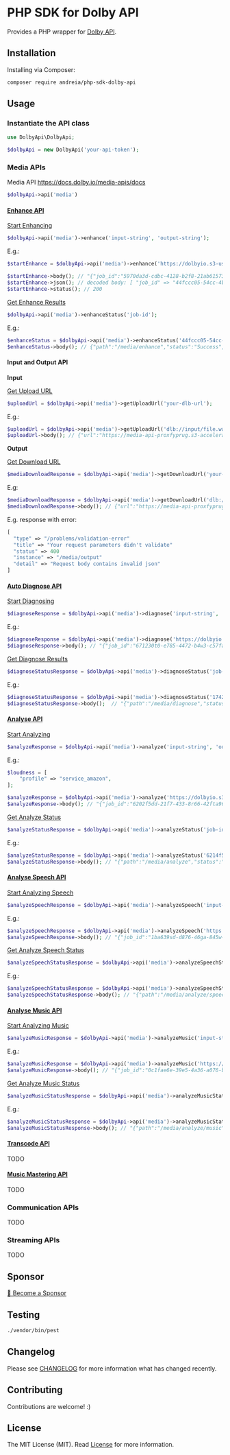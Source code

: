 # PHP SDK for Dolby API

Provides a PHP wrapper for [Dolby API](https://docs.dolby.io/).

## Installation

Installing via Composer:

```bash
composer require andreia/php-sdk-dolby-api
```

## Usage

### Instantiate the API class

```php
use DolbyApi\DolbyApi;

$dolbyApi = new DolbyApi('your-api-token');
```

### Media APIs

Media API 
https://docs.dolby.io/media-apis/docs

```php
$dolbyApi->api('media')
```

#### [Enhance API](https://docs.dolby.io/media-apis/docs/enhance-api-guide)

[Start Enhancing](https://docs.dolby.io/media-apis/reference/media-enhance-post)

```php
$dolbyApi->api('media')->enhance('input-string', 'output-string');
```

E.g.:
```php
$startEnhance = $dolbyApi->api('media')->enhance('https://dolbyio.s3-us-west-1.amazonaws.com/public/shelby/tunnel.original.mp4', 'dlb://example_out');

$startEnhance->body(); // "{"job_id":"5970da3d-cdbc-4128-b2f8-21ab61573d2e"}"
$startEnhance->json(); // decoded body: [ "job_id" => "44fccc05-54cc-4bda-84ba-a8c9ee4b8335"]
$startEnhance->status(); // 200
```

[Get Enhance Results](https://docs.dolby.io/media-apis/reference/media-enhance-get)

```php
$dolbyApi->api('media')->enhanceStatus('job-id');
```

E.g.:
```php
$enhanceStatus = $dolbyApi->api('media')->enhanceStatus('44fccc05-54cc-4bda-84ba-a8c9ee4b8335');
$enhanceStatus->body(); // {"path":"/media/enhance","status":"Success","progress":100,"api_version":"v1.1.2","result":{}}"
```

#### Input and Output API

**Input**

[Get Upload URL](https://docs.dolby.io/media-apis/reference/media-input-post)

```php
$uploadUrl = $dolbyApi->api('media')->getUploadUrl('your-dlb-url');
```

E.g.:
```php
$uploadUrl = $dolbyApi->api('media')->getUploadUrl('dlb://input/file.wav');
$uploadUrl->body(); // {"url":"https://media-api-proxfyprug.s3-accelerate.amazonaws.com/1129d723-42e6-40c6-a35d-07986d1be4af/input/file.wav?X-Amz-Algorithm=AWS4-HMAC-SHA256&X-Amz-Content-Sha256=UNSIGNED-PAYLOAD&X-Amz-Credential=ASIA2N2ZL3VQGKHMR3VL%2F20230228%2Fus-west-2%2Fs3%2Faws4_request&X-Amz-Date=20230228T184217Z&X-Amz-Expires=3600&X-Amz-Security-Token=IQoJb3a79hu6%2B52SmSMc...CN20ld5RdKNOCNX%2BH%2BV8%3D&X-Amz-Signature=d866b39b6...54008d18970&X-Amz-SignedHeaders=host&x-id=PutObject"} 
```

**Output**

[Get Download URL](https://docs.dolby.io/media-apis/reference/media-output-post)

```php
$mediaDownloadResponse = $dolbyApi->api('media')->getDownloadUrl('your-dlb-url');
```

E.g:
```php
$mediaDownloadResponse = $dolbyApi->api('media')->getDownloadUrl('dlb://example_out');
$mediaDownloadResponse->body(); // {"url":"https://media-api-proxfyprug.s3-accelerate.amazonaws.com/1129d723-42e6-40c6-a35d-07986d1be4af/example_out?X-Amz-Algorithm=AWS4-HMAC-SHA256&X-Amz-Content-Sha256=UNSIGNED-PAYLOAD&X-Amz-Credential=ASIA2N2ZL3VQJGFYC2XN%2F20230228%2Fus-west-2%2Fs3%2Faws4_request&X-Amz-Date=20230228T180833Z&X-Amz-Expires=3600&X-Amz-Security-Token=IQoJb3JpZ2luX2V..XFAHFKaFjPaCd%2Bk%3D&X-Amz-Signature=2cd8a66224c...3614e79d65d0fb2&X-Amz-SignedHeaders=host&x-id=GetObject"}
```

E.g. response with error:
```php
[
  "type" => "/problems/validation-error"
  "title" => "Your request parameters didn't validate"
  "status" => 400
  "instance" => "/media/output"
  "detail" => "Request body contains invalid json"
]
```

#### [Auto Diagnose API](https://docs.dolby.io/media-apis/docs/diagnose-api-guide)

[Start Diagnosing](https://docs.dolby.io/media-apis/reference/media-diagnose-post)

```php
$diagnoseResponse = $dolbyApi->api('media')->diagnose('input-string', 'content-array');
```

E.g.:
```php
$diagnoseResponse = $dolbyApi->api('media')->diagnose('https://dolbyio.s3-us-west-1.amazonaws.com/public/shelby/tunnel.original.mp4', ['type' => 'mobile_phone']);
$diagnoseResponse->body(); // "{"job_id":"671230t0-e785-4472-b4w3-c57fa31u645b"}"
```

[Get Diagnose Results](https://docs.dolby.io/media-apis/reference/media-diagnose-get)

```php
$diagnoseStatusResponse = $dolbyApi->api('media')->diagnoseStatus('job-id');
```

E.g.:
```php
$diagnoseStatusResponse = $dolbyApi->api('media')->diagnoseStatus('174230d0-e785-4472-b4a3-c57fa31f665b');
$diagnoseStatusResponse->body();  // "{"path":"/media/diagnose","status":"Success","progress":100,"api_version":"b1.0","result":{"media_info":{"container":{"kind":"mp4","duration":10.45,"bitrate":822169,"size":1073958},"audio":{"codec":"aac","channels":2,"sample_rate":44100,"duration":10.45,"bitrate":96000},"video":{"codec":"h264","frame_rate":30,"height":360,"width":640,"duration":10.45,"bitrate":711452}},"audio":{"quality_score":{"average":3.7,"distribution":[{"lower_bound":0,"upper_bound":1,"duration":0,"percentage":0},{"lower_bound":1,"upper_bound":2,"duration":0,"percentage":0},{"lower_bound":2,"upper_bound":3,"duration":2.5,"percentage":26.3},{"lower_bound":3,"upper_bound":4,"duration":3,"percentage":31.6},{"lower_bound":4,"upper_bound":5,"duration":4,"percentage":42.1},{"lower_bound":5,"upper_bound":6,"duration":0,"percentage":0},{"lower_bound":6,"upper_bound":7,"duration":0,"percentage":0},{"lower_bound":7,"upper_bound":8,"duration":0,"percentage":0},{"lower_bound":8,"upper_bound":9,"duration":0,"percentage":0},{"lower_bound":9,"upper_bound":10,"duration":0,"percentage":0}],"worst_segment":{"start":3.5,"end":8.5,"score":3.3}},"noise_score":{"average":0.9,"distribution":[{"lower_bound":0,"upper_bound":1,"duration":7,"percentage":73.7},{"lower_bound":1,"upper_bound":2,"duration":0.5,"percentage":5.3},{"lower_bound":2,"upper_bound":3,"duration":0.5,"percentage":5.3},{"lower_bound":3,"upper_bound":4,"duration":1,"percentage":10.5},{"lower_bound":4,"upper_bound":5,"duration":0.5,"percentage":5.3},{"lower_bound":5,"upper_bound":6,"duration":0,"percentage":0},{"lower_bound":6,"upper_bound":7,"duration":0,"percentage":0},{"lower_bound":7,"upper_bound":8,"duration":0,"percentage":0},{"lower_bound":8,"upper_bound":9,"duration":0,"percentage":0},{"lower_bound":9,"upper_bound":10,"duration":0,"percentage":0}]},"clipping":{"events":0},"loudness":{"measured":-14.91,"range":2.26,"gating_mode":"speech","sample_peak":-0.82,"true_peak":-0.81},"music":{"percentage":0},"silence":{"percentage":0,"at_beginning":0,"at_end":0,"num_sections":0,"silent_channels":[]},"speech":{"percentage":100,"events":{"plosive":6,"sibilance":0}}}}}"
```

#### [Analyse API](https://docs.dolby.io/media-apis/docs/analyze-api-guide)

[Start Analyzing](https://docs.dolby.io/media-apis/reference/media-analyze-post)

```php
$analyzeResponse = $dolbyApi->api('media')->analyze('input-string', 'output-string', ['profile' => 'selected-profile']);
```

E.g.:
```php
$loudness = [
    "profile" => "service_amazon",
];

$analyzeResponse = $dolbyApi->api('media')->analyze('https://dolbyio.s3-us-west-1.amazonaws.com/public/shelby/tunnel.original.mp4', 'dlb://analyze_out', $loudness);
$analyzeResponse->body(); // "{"job_id":"6202f5dd-21f7-433-8r66-42fta96c9f5e"}"
```

[Get Analyze Status](https://docs.dolby.io/media-apis/reference/media-analyze-get)

```php
$analyzeStatusResponse = $dolbyApi->api('media')->analyzeStatus('job-id');
```

E.g.:
```php
$analyzeStatusResponse = $dolbyApi->api('media')->analyzeStatus('6214f5ed-28t7-4961-8f26-40kcr96c9q5m');
$analyzeStatusResponse->body(); // "{"path":"/media/analyze","status":"Success","progress":100,"api_version":"b1.4","result":{}}"
```


#### [Analyse Speech API](https://docs.dolby.io/media-apis/docs/speech-analytics-api-guide)

[Start Analyzing Speech](https://docs.dolby.io/media-apis/reference/media-analyze-speech-post)

```php
$analyzeSpeechResponse = $dolbyApi->api('media')->analyzeSpeech('input-string', 'output-string', ["url" => "webhook-address-to-be-called-on-complete"]);
```

E.g.:
```php
$analyzeSpeechResponse = $dolbyApi->api('media')->analyzeSpeech('https://dolbyio.s3-us-west-1.amazonaws.com/public/shelby/tunnel.original.mp4', 'dlb://analyze_speech_out', ["url" => "https://webhookaddresstobecalledoncomplete.com/"]);
$analyzeSpeechResponse->body(); // "{"job_id":"1ba639sd-d876-46ga-845w-33ec4c5cer00"}"
```

[Get Analyze Speech Status](https://docs.dolby.io/media-apis/reference/media-analyze-speech-get)

```php
$analyzeSpeechStatusResponse = $dolbyApi->api('media')->analyzeSpeechStatus('job-id');
```

E.g.:
```php
$analyzeSpeechStatusResponse = $dolbyApi->api('media')->analyzeSpeechStatus('1ba639sd-d876-46ga-845w-33ec4c5cer00');
$analyzeSpeechStatusResponse->body(); // "{"path":"/media/analyze/speech","status":"Success","progress":100,"api_version":"b1.0","result":{}}"
```

#### [Analyse Music API](https://docs.dolby.io/media-apis/docs/analyze-music-api-guide)

[Start Analyzing Music](https://docs.dolby.io/media-apis/reference/media-analyze-music-post)

```php
$analyzeMusicResponse = $dolbyApi->api('media')->analyzeMusic('input-string', 'output-string', ["url" => "webhook-address-to-be-called-on-complete"]);
```

E.g.:
```php
$analyzeMusicResponse = $dolbyApi->api('media')->analyzeMusic('https://dolbyio.s3-us-west-1.amazonaws.com/public/shelby/tunnel.original.mp4', 'dlb://analyze_music_out', ["url" => "https://webhookaddresstobecalledoncomplete.com/"]);
$analyzeMusicResponse->body(); // "{"job_id":"0c1fae6e-39e5-4a36-a076-bf3315d5179f"}"
```

[Get Analyze Music Status](https://docs.dolby.io/media-apis/reference/media-analyze-music-get)

```php
$analyzeMusicStatusResponse = $dolbyApi->api('media')->analyzeMusicStatus('job-id');
```

E.g.:
```php
$analyzeMusicStatusResponse = $dolbyApi->api('media')->analyzeMusicStatus('0c1faw6e-39e5-4a36-a056-af3615e5189f');
$analyzeMusicStatusResponse->body(); // "{"path":"/media/analyze/music","status":"Success","progress":100,"api_version":"b1.0","result":{}}"
```

#### [Transcode API](https://docs.dolby.io/media-apis/docs/transcode-api-guide)

TODO

#### [Music Mastering API](https://docs.dolby.io/media-apis/docs/music-mastering-api-guide)

TODO


### Communication APIs

TODO

### Streaming APIs

TODO

## Sponsor

[💚️ Become a Sponsor](https://github.com/sponsors/andreia)

## Testing

```bash
./vendor/bin/pest
```

## Changelog

Please see [CHANGELOG](CHANGELOG.md) for more information what has changed recently.

## Contributing

Contributions are welcome! :)

## License

The MIT License (MIT). Read [License](LICENSE) for more information.
